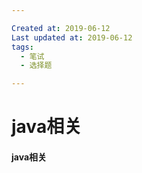 ```yaml
---

Created at: 2019-06-12
Last updated at: 2019-06-12
tags: 
  - 笔试
  - 选择题

---
```


# java相关

#### java相关


